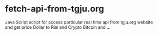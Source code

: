 # fetch-api-from-tgju.org
Java Script script for access particular real time api from tgju.org website and get price Dollar to Rial and Crypto Bitcoin and ...

